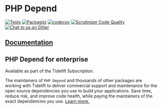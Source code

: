 PHP Depend
=======
[![Tests](https://github.com/pdepend/pdepend/actions/workflows/tests.yml/badge.svg)](https://github.com/pdepend/pdepend/actions/workflows/tests.yml)
[![Packagist](https://img.shields.io/packagist/dt/pdepend/pdepend.svg)](https://packagist.org/packages/pdepend/pdepend)
[![codecov](https://codecov.io/gh/pdepend/pdepend/branch/master/graph/badge.svg?token=XPgUqYrz4q)](https://codecov.io/gh/pdepend/pdepend)
[![Scrutinizer Code Quality](https://scrutinizer-ci.com/g/pdepend/pdepend/badges/quality-score.png?b=master)](https://scrutinizer-ci.com/g/pdepend/pdepend/?branch=master)
[![Chat to us on Gitter](https://badges.gitter.im/pdepend/community.svg)](https://gitter.im/pdepend/community?utm_source=badge&utm_medium=badge&utm_campaign=pr-badge)

## [Documentation](https://pdepend.org/)

## PHP Depend for enterprise

Available as part of the Tidelift Subscription.

The maintainers of ``PHP Depend`` and thousands of other packages are working with Tidelift to deliver commercial support and maintenance for the open source dependencies you use to build your applications. Save time, reduce risk, and improve code health, while paying the maintainers of the exact dependencies you use. [Learn more.](https://tidelift.com/subscription/pkg/packagist-pdepend-pdepend?utm_source=packagist-pdepend-pdepend&utm_medium=referral&utm_campaign=enterprise&utm_term=repo)
